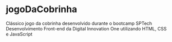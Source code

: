 # jogoDaCobrinha
Clássico jogo da cobrinha desenvolvido durante o bootcamp SPTech Desenvolvimento Front-end da Digital Innovation One utilizando HTML, CSS e JavaScript
